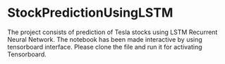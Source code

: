 # StockPredictionUsingLSTM

The project consists of prediction of Tesla stocks using LSTM Recurrent Neural Network. The notebook has been made interactive by using tensorboard interface. Please clone the file and run it for activating Tensorboard.
